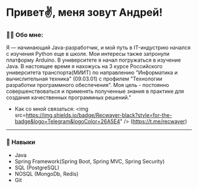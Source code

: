 # Привет✌️, меня зовут Андрей!

### 👨‍💻 Обо мне:
Я — начинающий Java-разработчик, и мой путь в IT-индустрию начался с изучения Python еще в школе. Мои интересы также затронули платформу Arduino. В университете я начал погружаться в изучение Java. В настоящее время я нахожусь на 3 курсе Российского университета транспорта(МИИТ) по направлению "Информатика и вычислительная техника" (09.03.01) с профилем "Технологии разработки программного обеспечения". Моя цель - постоянно совершенствоваться и применять полученные знания в практике для создания качественных программных решений."

+ Как со мной связаться: <img src=https://img.shields.io/badge/Recwayer-black?style=for-the-badge&logo=Telegram&logoColor=26A5E4" /> (https://t.me/recwayer)
***
### 🚀 Навыки
- Java
- Spring Framework(Spring Boot, Spring MVC, Spring Security)
- SQL (PostgreSQL)
- NOSQL (MongoDb, Redis)
- Git

